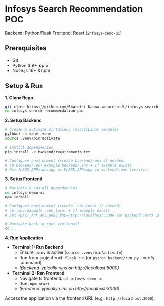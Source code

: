 # Infosys Search Recommendation POC

Backend: Python/Flask
Frontend: React (`infosys-demo-ui`)

## Prerequisites

*   Git
*   Python 3.8+ & pip
*   Node.js 16+ & npm

## Setup & Run

**1. Clone Repo**

```bash
git clone https://github.com/Bharathi-Kanna-squareshift/infosys-search-recommendation-poc.git
cd infosys-search-recommendation-poc
```

**2. Setup Backend**

```bash
# Create & activate virtualenv (macOS/Linux example)
python3 -m venv .venv
source .venv/bin/activate

# Install dependencies
pip install -r backend/requirements.txt

# Configure environment (create backend/.env if needed)
# cp backend/.env.example backend/.env # If example exists
# Set FLASK_APP=run:app or FLASK_APP=app in backend/.env (verify!)
```

**3. Setup Frontend**

```bash
# Navigate & install dependencies
cd infosys-demo-ui
npm install

# Configure environment (create .env.local if needed)
# cp .env.example .env.local # If example exists
# Set REACT_APP_API_BASE_URL=http://localhost:5000 (or backend port) in .env.local

# Navigate back to root (optional)
cd ..
```

**4. Run Application**

*   **Terminal 1: Run Backend**
    *   Ensure `.venv` is active (`source .venv/bin/activate`)
    *   Run from project root: `flask run` (or `python backend/run.py` - verify command)
    *   *(Backend typically runs on http://localhost:5000)*
*   **Terminal 2: Run Frontend**
    *   Navigate to frontend: `cd infosys-demo-ui`
    *   Run: `npm start`
    *   *(Frontend typically runs on http://localhost:3000)*

Access the application via the frontend URL (e.g., `http://localhost:3000`).
